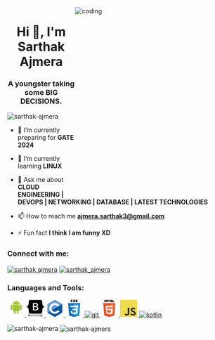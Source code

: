 <img align="right" alt="coding" width="350" height="420"  src="https://library.kissclipart.com/20180915/seq/kissclipart-software-engineer-clipart-programmer-computer-soft-d3b78649ef4a485f.png" >
     
<h1 align="center">Hi 👋, I'm Sarthak Ajmera</h1>
<h3 align="center">A youngster taking some BIG DECISIONS.</h3>

<p align="left"> <img src="https://komarev.com/ghpvc/?username=sarthak-ajmera&label=Profile%20views&color=0e75b6&style=flat" alt="sarthak-ajmera" /> </p>

- 🔭 I’m currently preparing for **GATE 2024**

- 🌱 I’m currently learning **LINUX**

- 💬 Ask me about **CLOUD ENGINEERING | DEVOPS | NETWORKING | DATABASE | LATEST TECHNOLOGIES**

- 📫 How to reach me **ajmera.sarthak3@gmail.com**

- ⚡ Fun fact **I think I am funny XD**

<h3 align="left">Connect with me:</h3>
<p align="left">
<a href="https://linkedin.com/in/sarthak ajmera" target="blank"><img align="center" src="https://raw.githubusercontent.com/rahuldkjain/github-profile-readme-generator/master/src/images/icons/Social/linked-in-alt.svg" alt="sarthak ajmera" height="30" width="40" /></a>
<a href="https://instagram.com/sarthak_ajmera" target="blank"><img align="center" src="https://raw.githubusercontent.com/rahuldkjain/github-profile-readme-generator/master/src/images/icons/Social/instagram.svg" alt="sarthak_ajmera" height="30" width="40" /></a>
</p>

<h3 align="left">Languages and Tools:</h3>
<p align="left"> <a href="https://developer.android.com" target="_blank" rel="noreferrer"> <img src="https://raw.githubusercontent.com/devicons/devicon/master/icons/android/android-original-wordmark.svg" alt="android" width="40" height="40"/> </a> <a href="https://getbootstrap.com" target="_blank" rel="noreferrer"> <img src="https://raw.githubusercontent.com/devicons/devicon/master/icons/bootstrap/bootstrap-plain-wordmark.svg" alt="bootstrap" width="40" height="40"/> </a> <a href="https://www.cprogramming.com/" target="_blank" rel="noreferrer"> <img src="https://raw.githubusercontent.com/devicons/devicon/master/icons/c/c-original.svg" alt="c" width="40" height="40"/> </a> <a href="https://www.w3schools.com/css/" target="_blank" rel="noreferrer"> <img src="https://raw.githubusercontent.com/devicons/devicon/master/icons/css3/css3-original-wordmark.svg" alt="css3" width="40" height="40"/> </a> <a href="https://git-scm.com/" target="_blank" rel="noreferrer"> <img src="https://www.vectorlogo.zone/logos/git-scm/git-scm-icon.svg" alt="git" width="40" height="40"/> </a> <a href="https://www.w3.org/html/" target="_blank" rel="noreferrer"> <img src="https://raw.githubusercontent.com/devicons/devicon/master/icons/html5/html5-original-wordmark.svg" alt="html5" width="40" height="40"/> </a> <a href="https://developer.mozilla.org/en-US/docs/Web/JavaScript" target="_blank" rel="noreferrer"> <img src="https://raw.githubusercontent.com/devicons/devicon/master/icons/javascript/javascript-original.svg" alt="javascript" width="40" height="40"/> </a> <a href="https://kotlinlang.org" target="_blank" rel="noreferrer"> <img src="https://www.vectorlogo.zone/logos/kotlinlang/kotlinlang-icon.svg" alt="kotlin" width="40" height="40"/> </a> </p>

<p><img align="left" src="https://github-readme-stats.vercel.app/api/top-langs?username=sarthak-ajmera&show_icons=true&locale=en&layout=compact" alt="sarthak-ajmera" /></p>

<p>&nbsp;<img align="center" src="https://github-readme-stats.vercel.app/api?username=sarthak-ajmera&show_icons=true&locale=en" alt="sarthak-ajmera" /></p>
